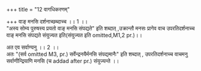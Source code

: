 +++
title = "12 वागधिकरणम्"

+++
वाङ् मनसि दर्शनाच्छब्दाच्च ।। 1 ।।   
"अस्य सोम्य पुरुषस्य प्रयतो वाङ् मनसि संपद्यते" इति शब्दात् ,उक्रान्तौ मनसः प्रागेव वाच उपरतिदर्शनाच्च वाङ् मनसि संपद्यते संयुज्यत इति(संयुज्यत इति omitted,M1,2 pr.)।।

अत एव सर्वाण्यनु ।। 2 ।।   
अतः "(सर्व omitted M3, pr.) सर्वेन्द्रनयैर्मनसि संपद्यमानैः" इति शब्दात् , उपरतिदर्शनाच्च वाचमनु सर्वाणीन्द्रियाणि मनसि (च addad after pr.) संयुज्यन्ते ।।